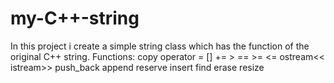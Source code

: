 # my-C++-string
In this project i create a simple string class which has the function  of the  original C++ string.
Functions:
copy
operator = [] += > == >= <=  ostream<<  istream>>
push_back
append
reserve
insert
find
erase
resize
